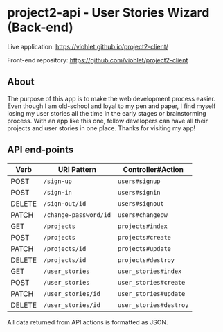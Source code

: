 # project2-api  -  User Stories Wizard (Back-end)

Live application: https://viohlet.github.io/project2-client/

Front-end repository: https://github.com/viohlet/project2-client

## About

The purpose of this app is to make the web development process easier. Even
though I am old-school and loyal to my pen and paper, I find myself losing my
user stories all the time in the early stages or brainstorming process. With an
app like this one, fellow developers can have all their projects and user
stories in one place. Thanks for visiting my app!

## API end-points

| Verb   | URI Pattern            | Controller#Action     |
| ----   | -----------            | -----------------     |
| POST   | `/sign-up`             | `users#signup`        |
| POST   | `/sign-in`             | `users#signin`        |
| DELETE | `/sign-out/id`         | `users#signout`       |
| PATCH  | `/change-password/id`  | `users#changepw`      |
| GET    | `/projects`            | `projects#index`      |
| POST   | `/projects`            | `projects#create`     |
| PATCH  | `/projects/id`         | `projects#update`     |
| DELETE | `/projects/id`         | `projects#destroy`    |
| GET    | `/user_stories`        | `user_stories#index`  |
| POST   | `/user_stories`        | `user_stories#create` |
| PATCH  | `/user_stories/id`     | `user_stories#update` |
| DELETE | `/user_stories/id`     | `user_stories#destroy`|

All data returned from API actions is formatted as JSON.
